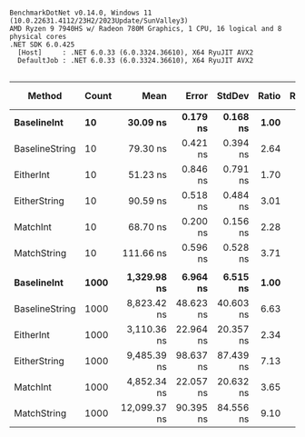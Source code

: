 ```

BenchmarkDotNet v0.14.0, Windows 11 (10.0.22631.4112/23H2/2023Update/SunValley3)
AMD Ryzen 9 7940HS w/ Radeon 780M Graphics, 1 CPU, 16 logical and 8 physical cores
.NET SDK 6.0.425
  [Host]     : .NET 6.0.33 (6.0.3324.36610), X64 RyuJIT AVX2
  DefaultJob : .NET 6.0.33 (6.0.3324.36610), X64 RyuJIT AVX2


```
| Method         | Count | Mean         | Error     | StdDev    | Ratio | RatioSD | Gen0   | Gen1   | Allocated | Alloc Ratio |
|--------------- |------ |-------------:|----------:|----------:|------:|--------:|-------:|-------:|----------:|------------:|
| **BaselineInt**    | **10**    |     **30.09 ns** |  **0.179 ns** |  **0.168 ns** |  **1.00** |    **0.01** | **0.0134** |      **-** |     **112 B** |        **1.00** |
| BaselineString | 10    |     79.30 ns |  0.421 ns |  0.394 ns |  2.64 |    0.02 | 0.0372 |      - |     312 B |        2.79 |
| EitherInt      | 10    |     51.23 ns |  0.846 ns |  0.791 ns |  1.70 |    0.03 | 0.0287 |      - |     240 B |        2.14 |
| EitherString   | 10    |     90.59 ns |  0.518 ns |  0.484 ns |  3.01 |    0.02 | 0.0478 |      - |     400 B |        3.57 |
| MatchInt       | 10    |     68.70 ns |  0.200 ns |  0.156 ns |  2.28 |    0.01 | 0.0134 |      - |     112 B |        1.00 |
| MatchString    | 10    |    111.66 ns |  0.596 ns |  0.528 ns |  3.71 |    0.03 | 0.0372 |      - |     312 B |        2.79 |
|                |       |              |           |           |       |         |        |        |           |             |
| **BaselineInt**    | **1000**  |  **1,329.98 ns** |  **6.964 ns** |  **6.515 ns** |  **1.00** |    **0.01** | **0.4864** |      **-** |    **4072 B** |        **1.00** |
| BaselineString | 1000  |  8,823.42 ns | 48.623 ns | 40.603 ns |  6.63 |    0.04 | 4.7607 | 0.6104 |   39912 B |        9.80 |
| EitherInt      | 1000  |  3,110.36 ns | 22.964 ns | 20.357 ns |  2.34 |    0.02 | 1.9188 |      - |   16080 B |        3.95 |
| EitherString   | 1000  |  9,485.39 ns | 98.637 ns | 87.439 ns |  7.13 |    0.07 | 5.7220 | 0.8087 |   47920 B |       11.77 |
| MatchInt       | 1000  |  4,852.34 ns | 22.057 ns | 20.632 ns |  3.65 |    0.02 | 0.4807 |      - |    4072 B |        1.00 |
| MatchString    | 1000  | 12,099.37 ns | 90.395 ns | 84.556 ns |  9.10 |    0.08 | 4.7607 | 0.6104 |   39912 B |        9.80 |
